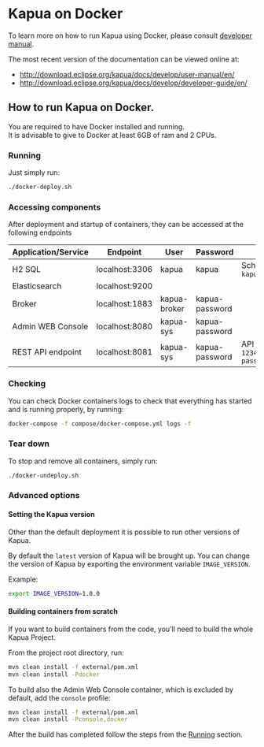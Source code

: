 # Kapua on Docker

To learn more on how to run Kapua using Docker, please consult [developer manual](https://github.com/eclipse/kapua/blob/develop/docs/developer-guide/en/running.md#docker).

The most recent version of the documentation can be viewed online at:

* http://download.eclipse.org/kapua/docs/develop/user-manual/en/
* http://download.eclipse.org/kapua/docs/develop/developer-guide/en/

## How to run Kapua on Docker.

You are required to have Docker installed and running.<br>
It is advisable to give to Docker at least 6GB of ram and 2 CPUs. 

### Running
Just simply run:
```bash
./docker-deploy.sh
```

### Accessing components
After deployment and startup of containers, they can be accessed at the following endpoints

| Application/Service | Endpoint       | User         | Password       | Others                            |
|---------------------|----------------|--------------|----------------|-----------------------------------|
| H2 SQL              | localhost:3306 | kapua        | kapua          | Schema name: `kapuadb`            |
| Elasticsearch       | localhost:9200 |              |                |                                   |
| Broker              | localhost:1883 | kapua-broker | kapua-password |                                   |
| Admin WEB Console   | localhost:8080 | kapua-sys    | kapua-password |                                   |
| REST API endpoint   | localhost:8081 | kapua-sys    | kapua-password | API KEY: `12345678kapua-password` |

### Checking
You can check Docker containers logs to check that everything has started and is running properly, by running:
```bash
docker-compose -f compose/docker-compose.yml logs -f
```

### Tear down
To stop and remove all containers, simply run:
```bash
./docker-undeploy.sh
```

### Advanced options

#### Setting the Kapua version
Other than the default deployment it is possible to run other versions of Kapua.

By default the `latest` version of Kapua will be brought up. 
You can change the version of Kapua by exporting the environment variable `IMAGE_VERSION`.

Example:
```bash
export IMAGE_VERSION=1.0.0
``` 
#### Building containers from scratch
If you want to build containers from the code, you'll need to build the whole Kapua Project.

From the project root directory, run:
```bash
mvn clean install -f external/pom.xml
mvn clean install -Pdocker
```

To build also the Admin Web Console container, which is excluded by default, add the `console` profile:
```bash
mvn clean install -f external/pom.xml
mvn clean install -Pconsole,docker
```

After the build has completed follow the steps from the [Running](#Running) section.

